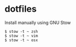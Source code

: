 dotfiles
========

Install manually using GNU Stow

```
$ stow -t ~ zsh
$ stow -t ~ vim
$ stow -t ~ osx
```


